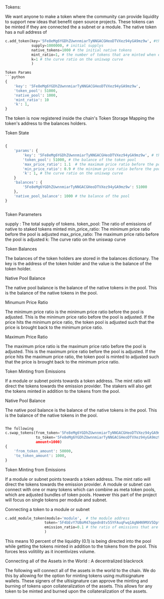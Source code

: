 
Tokens:

We want anyone to make a token where the community can provide liquidity to support new ideas that benefit open source projects. These tokens can be minted if they are connected the a subnet or a module. The native token has a null address of 

```python
c.add_token(key='5Fe8eMg6YGDhZUwnnmiarTyNNGACGHeoDTVXez94yGA9mz9w', #the key of the token
            supply=1000000, # initial supplys
            native_tokens=1000 # the initial native tokens 
            mint_ratio=1, # the number of tokens that are minted when emission enters from a module or a subnet
            k=1 # the curve ratio on the uniswap curve
            )

Token Params
```python
{
    'key': '5Fe8eMg6YGDhZUwnnmiarTyNNGACGHeoDTVXez94yGA9mz9w',
    'token_pool': 51000,
    'native_pool': 1000,
    'mint_ratio': 10
    'k': 1,
} 
```

The token is now registered inside the chain's Token Storage Mapping the token's address to the balances holders.


Token State
```python

{
    'params': {
        'key': '5Fe8eMg6YGDhZUwnnmiarTyNNGACGHeoDTVXez94yGA9mz9w', # the key of the token
        'token_pool': 51000, # the balance of the token pool
        'max_price_ratio': 1.1  # the maximum price ratio before the pool is adjusted
        'min_price_ratio': 0.9 # the minimum price ratio before the pool is adjustedssss
        'k': 1, # the curve ratio on the uniswap curve
    } 
    'balances': {
        '5Fe8eMg6YGDhZUwnnmiarTyNNGACGHeoDTVXez94yGA9mz9w': 51000
    },
    'native_pool_balance': 1000 # the balance of the pool
}



```

Token Parameters

supply : The total supply of tokens. 
token_pool: The ratio of emissions of native to staked tokens minted
min_price_ratio: The minimum price ratio before the pool is adjusted
max_price_ratio: The maximum price ratio before the pool is adjusted
k: The curve ratio on the uniswap curve

Token Balances

The balances of the token holders are stored in the balances dictionary. The key is the address of the token holder and the value is the balance of the token holder.

Native Pool Balance

The native pool balance is the balance of the native tokens in the pool. This is the balance of the native tokens in the pool.

Minumum Price Ratio

The minimum price ratio is the minimum price ratio before the pool is adjusted. This is the minimum price ratio before the pool is adjusted. If the price hits the minimum price ratio, the token pool is adjusted such that the price is brought back to the minimum price ratio.

Maximum Price Ratio

The maximum price ratio is the maximum price ratio before the pool is adjusted. This is the maximum price ratio before the pool is adjusted. If the price hits the maximum price ratio, the token pool is minted to  adjusted such that the price is brought back to the minimum price ratio.


Token Minting from Emissions

If a module or subnet points towards a token address. The mint ratio will direct the tokens towards the emission provider. The stakers will also get the tokens minted in addition to the tokens from the pool. 


Native Pool Balance

The native pool balance is the balance of the native tokens in the pool. This is the balance of the native tokens in the pool. 

 
```python

The following 
c.swap_tokens(from_token='5Fe8eMg6YGDhZUwnnmiarTyNNGACGHeoDTVXez94yGA9mz9w', 
              to_token='5Fe8eMg6YGDhZUwnnmiarTyNNGACGHeoDTVXez94yGA9mz9w
              amount=1000)
{
    'from_token_amount': 50000,
    'to_token_amount': 1000,
}
```

Token Minting from Emissions

If a module or subnet points towards a token address. The mint ratio will direct the tokens towards the emission provider. A module or subnet can connect with one or many tokens which can combine as meta token pools, which are adjusted bundles of token pools. However this part of the project will focus on single tokens per module and subnet.

Connecting a token to a module or subnet

```python
c.add_module_token(module='module',  # the module address
                  token='5F4bEvY7UBoM47qqedn8tv55YFAuqFwq1AgNHN9MXV5Dpteg',  # the token address
                  emission_ratio=0.1 # the ratio of emissions that are minted to the token
                  )
```
This means 10 percent of the liquidity (0.1) is being directed into the pool while getting the tokens minted in addition to the tokens from the pool. This forces less volitility as it incentivizes volume.

Connecting all of the Assets in the World : A decentralized blackrock 

The following will connect all of the assets in the world to the chain. We do this by allowing for the option for minting tokens using multisignature wallets. These signers of the ultisignature can approve the minting and burning of tokens upon collateralization of the assets. This allows for any token to be minted and burned upon the collateralization of the assets. 
